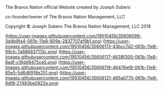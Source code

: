The Bravos Nation official Website created by Joseph Subero 

co-founder/owner of The Bravos Nation Management, LLC

Copyright © Joseph Subero 
The Bravos Nation Management, LLC 2018


(https://user-images.githubusercontent.com/19510456/35606098-3d4b9fa4-061b-11e8-809e-2837707af9b1.png)
(https://user-images.githubusercontent.com/19510456/35606113-43bcc7d2-061b-11e8-99cb-7a886837113c.png)
(https://user-images.githubusercontent.com/19510456/35606117-4638f300-061b-11e8-8adf-c16dd9475ce5.png)
(https://user-images.githubusercontent.com/19510456/35606118-46476ef8-061b-11e8-85e5-5d6d6918e251.png)
(https://user-images.githubusercontent.com/19510456/35606121-465a0770-061b-11e8-9df8-27483be0922e.png)
